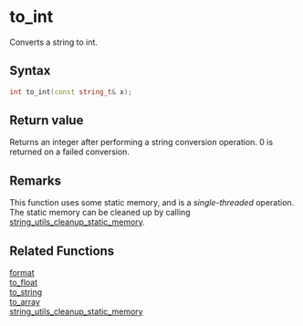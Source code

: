 
# to_int

Converts a string to int.

## Syntax

```cpp
int to_int(const string_t& x);
```
## Return value

Returns an integer after performing a string conversion operation. 0 is returned on a failed conversion.

## Remarks

This function uses some static memory, and is a *single-threaded* operation. The static memory can be cleaned up by calling [string_utils_cleanup_static_memory](https://github.com/RandyGaul/cute_framework/blob/master/doc/string/string/string_utils_cleanup_static_memory.md).

## Related Functions

[format](https://github.com/RandyGaul/cute_framework/blob/master/doc/string/string/format.md)  
[to_float](https://github.com/RandyGaul/cute_framework/blob/master/doc/string/string/to_float.md)  
[to_string](https://github.com/RandyGaul/cute_framework/blob/master/doc/string/string/to_string.md)  
[to_array](https://github.com/RandyGaul/cute_framework/blob/master/doc/string/string/to_array.md)  
[string_utils_cleanup_static_memory](https://github.com/RandyGaul/cute_framework/blob/master/doc/string/string/string_utils_cleanup_static_memory.md)  
